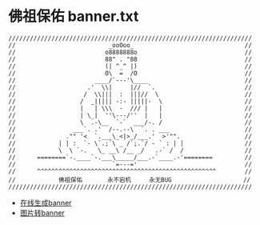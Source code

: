 # 佛祖保佑 banner.txt

    ////////////////////////////////////////////////////////////////////
    //                          _ooOoo_                               //
    //                         o8888888o                              //
    //                         88" . "88                              //
    //                         (| ^_^ |)                              //
    //                         O\  =  /O                              //
    //                      ____/`---'\____                           //
    //                    .'  \\|     |//  `.                         //
    //                   /  \\|||  :  |||//  \                        //
    //                  /  _||||| -:- |||||-  \                       //
    //                  |   | \\\  -  /// |   |                       //
    //                  | \_|  ''\---/''  |   |                       //
    //                  \  .-\__  `-`  ___/-. /                       //
    //                ___`. .'  /--.--\  `. . ___                     //
    //              ."" '<  `.___\_<|>_/___.'  >'"".                  //
    //            | | :  `- \`.;`\ _ /`;.`/ - ` : | |                 //
    //            \  \ `-.   \_ __\ /__ _/   .-` /  /                 //
    //      ========`-.____`-.___\_____/___.-`____.-'========         //
    //                           `=---='                              //
    //      ^^^^^^^^^^^^^^^^^^^^^^^^^^^^^^^^^^^^^^^^^^^^^^^^^^        //
    //            佛祖保佑       永不宕机     永无BUG                    //
    ////////////////////////////////////////////////////////////////////
    
* [在线生成banner](https://www.bootschool.net/ascii)
* [图片转banner](https://www.degraeve.com/img2txt.php)
